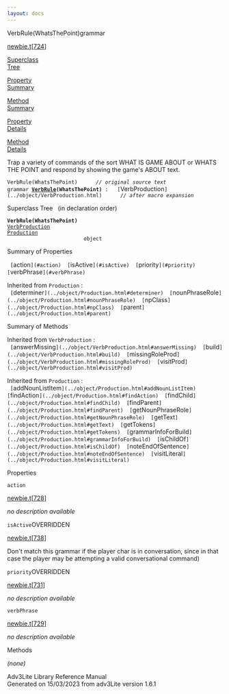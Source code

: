 ```yaml
---
layout: docs
---
```

<span class="title">VerbRule(WhatsThePoint)</span><span class="type">grammar</span>

[newbie.t](../file/newbie.t.html)\[[724](../source/newbie.t.html#724)\]

[Superclass  
Tree](#_SuperClassTree_)

[Property  
Summary](#_PropSummary_)

[Method  
Summary](#_MethodSummary_)

[Property  
Details](#_Properties_)

[Method  
Details](#_Methods_)



Trap a variety of commands of the sort WHAT IS GAME ABOUT or WHATS THE
POINT and respond by showing the game's ABOUT text.

`VerbRule(WhatsThePoint)      `*`// original source text`*  
`grammar `**[`VerbRule`](../object/VerbRule.html)`(WhatsThePoint)`**` :   [`VerbProduction`](../object/VerbProduction.html)      `*`// after macro expansion`*



<span id="_SuperClassTree_"></span>



<span class="hdln">Superclass Tree</span>   (in declaration order)



**`VerbRule(WhatsThePoint)`**  
[`VerbProduction`](../object/VerbProduction.html)  
[`Production`](../object/Production.html)  
`                         object`  
<span id="_PropSummary_"></span>



<span class="hdln">Summary of Properties</span>  



` [`action`](#action)  [`isActive`](#isActive)  [`priority`](#priority)  [`verbPhrase`](#verbPhrase)  `



Inherited from `Production` :  
` [`determiner`](../object/Production.html#determiner)  [`nounPhraseRole`](../object/Production.html#nounPhraseRole)  [`npClass`](../object/Production.html#npClass)  [`parent`](../object/Production.html#parent)  `

<span id="_MethodSummary_"></span>



<span class="hdln">Summary of Methods</span>  





Inherited from `VerbProduction` :  
` [`answerMissing`](../object/VerbProduction.html#answerMissing)  [`build`](../object/VerbProduction.html#build)  [`missingRoleProd`](../object/VerbProduction.html#missingRoleProd)  [`visitProd`](../object/VerbProduction.html#visitProd)  `

Inherited from `Production` :  
` [`addNounListItem`](../object/Production.html#addNounListItem)  [`findAction`](../object/Production.html#findAction)  [`findChild`](../object/Production.html#findChild)  [`findParent`](../object/Production.html#findParent)  [`getNounPhraseRole`](../object/Production.html#getNounPhraseRole)  [`getText`](../object/Production.html#getText)  [`getTokens`](../object/Production.html#getTokens)  [`grammarInfoForBuild`](../object/Production.html#grammarInfoForBuild)  [`isChildOf`](../object/Production.html#isChildOf)  [`noteEndOfSentence`](../object/Production.html#noteEndOfSentence)  [`visitLiteral`](../object/Production.html#visitLiteral)  `

<span id="_Properties_"></span>



<span class="hdln">Properties</span>  



<span id="action"></span>

`action`

[newbie.t](../file/newbie.t.html)\[[728](../source/newbie.t.html#728)\]



*no description available*



<span id="isActive"></span>

`isActive`<span class="rem">OVERRIDDEN</span>

[newbie.t](../file/newbie.t.html)\[[738](../source/newbie.t.html#738)\]



Don't match this grammar if the player char is in conversation, since in
that case the player may be attempting a valid conversational command)



<span id="priority"></span>

`priority`<span class="rem">OVERRIDDEN</span>

[newbie.t](../file/newbie.t.html)\[[731](../source/newbie.t.html#731)\]



*no description available*



<span id="verbPhrase"></span>

`verbPhrase`

[newbie.t](../file/newbie.t.html)\[[729](../source/newbie.t.html#729)\]



*no description available*



<span id="_Methods_"></span>



<span class="hdln">Methods</span>  



*(none)*



Adv3Lite Library Reference Manual  
Generated on 15/03/2023 from adv3Lite version 1.6.1


